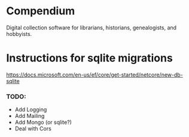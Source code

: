 # Compendium
Digital collection software for librarians, historians, genealogists, and hobbyists.

# Instructions for sqlite migrations
https://docs.microsoft.com/en-us/ef/core/get-started/netcore/new-db-sqlite

### TODO:
- Add Logging
- Add Mailing
- Add Mongo (or sqlite?)
- Deal with Cors
